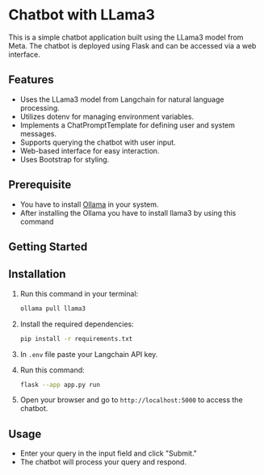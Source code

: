
# Chatbot with LLama3

This is a simple chatbot application built using the LLama3 model from Meta. The chatbot is deployed using Flask and can be accessed via a web interface.

## Features

- Uses the LLama3 model from Langchain for natural language processing.
- Utilizes dotenv for managing environment variables.
- Implements a ChatPromptTemplate for defining user and system messages.
- Supports querying the chatbot with user input.
- Web-based interface for easy interaction.
- Uses Bootstrap for styling.

## Prerequisite

- You have to install [Ollama](https://ollama.com/download) in your system.
- After installing the Ollama you have to install llama3 by using this command

## Getting Started

## Installation

1. Run this command in your terminal:

   ```bash
   ollama pull llama3
   ```


2. Install the required dependencies:

   ```bash
   pip install -r requirements.txt
   ```

3. In `.env` file paste your Langchain API key.

4. Run this command:

   ```bash
   flask --app app.py run
   ```

5. Open your browser and go to `http://localhost:5000` to access the chatbot.

## Usage

- Enter your query in the input field and click "Submit."
- The chatbot will process your query and respond.